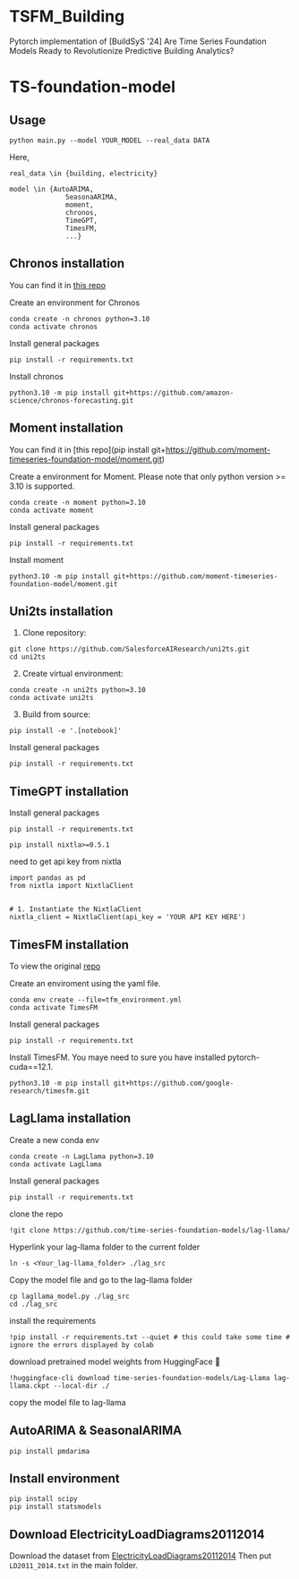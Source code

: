 # TSFM_Building

Pytorch implementation of \[BuildSyS '24\] Are Time Series Foundation Models Ready to Revolutionize Predictive Building Analytics? 

# TS-foundation-model
## Usage
```
python main.py --model YOUR_MODEL --real_data DATA
```
Here,
```
real_data \in {building, electricity}
```
```
model \in {AutoARIMA,
              SeasonaARIMA,
              moment,
              chronos,
              TimeGPT,
              TimesFM,
              ...}
```


## Chronos installation
 You can find it in [this repo](https://github.com/amazon-science/chronos-forecasting?tab=readme-ov-file)

Create an environment for Chronos
```
conda create -n chronos python=3.10
conda activate chronos
```
Install general packages
```
pip install -r requirements.txt
```
Install chronos
 ```
python3.10 -m pip install git+https://github.com/amazon-science/chronos-forecasting.git
 ```

 ## Moment installation
 You can find it in [this repo](pip install git+https://github.com/moment-timeseries-foundation-model/moment.git)

Create a environment for Moment. Please note that only python version >= 3.10 is supported.
```
conda create -n moment python=3.10
conda activate moment
```
Install general packages
```
pip install -r requirements.txt
```
Install moment
 ```
python3.10 -m pip install git+https://github.com/moment-timeseries-foundation-model/moment.git
 ```

## Uni2ts installation

1. Clone repository:
```shell
git clone https://github.com/SalesforceAIResearch/uni2ts.git
cd uni2ts
```

2) Create virtual environment:
```shell
conda create -n uni2ts python=3.10
conda activate uni2ts
```

3) Build from source:
```shell
pip install -e '.[notebook]'
```

Install general packages
```
pip install -r requirements.txt
```

 ## TimeGPT installation

 Install general packages
```
pip install -r requirements.txt
```
 
 ```
pip install nixtla>=0.5.1
 ```
need to get api key from nixtla
 ```
import pandas as pd
from nixtla import NixtlaClient


# 1. Instantiate the NixtlaClient
nixtla_client = NixtlaClient(api_key = 'YOUR API KEY HERE')
 ```
 ## TimesFM installation

To view the original [repo](https://github.com/google-research/timesfm?tab=readme-ov-file)

Create an enviroment using the yaml file.
```
conda env create --file=tfm_environment.yml
conda activate TimesFM
```

Install general packages
```
pip install -r requirements.txt
```

Install TimesFM. You maye need to sure you have installed pytorch-cuda==12.1.
```
python3.10 -m pip install git+https://github.com/google-research/timesfm.git
```
## LagLlama installation
Create a new conda env
```
conda create -n LagLlama python=3.10
conda activate LagLlama
```

Install general packages
```
pip install -r requirements.txt
```

clone the repo
```
!git clone https://github.com/time-series-foundation-models/lag-llama/
```
Hyperlink your lag-llama folder to the current folder
```
ln -s <Your_lag-llama_folder> ./lag_src
```
Copy the model file and go to the lag-llama folder
```
cp lagllama_model.py ./lag_src
cd ./lag_src
```
install the requirements
```
!pip install -r requirements.txt --quiet # this could take some time # ignore the errors displayed by colab
```
download pretrained model weights from HuggingFace 🤗
```
!huggingface-cli download time-series-foundation-models/Lag-Llama lag-llama.ckpt --local-dir ./
```
copy the model file to lag-llama
## AutoARIMA & SeasonalARIMA
```
pip install pmdarima
```

## Install environment
```
pip install scipy
pip install statsmodels
```

## Download ElectricityLoadDiagrams20112014
Download the dataset from [ElectricityLoadDiagrams20112014](https://archive.ics.uci.edu/dataset/321/electricityloaddiagrams20112014)
Then put ```LD2011_2014.txt``` in the main folder.